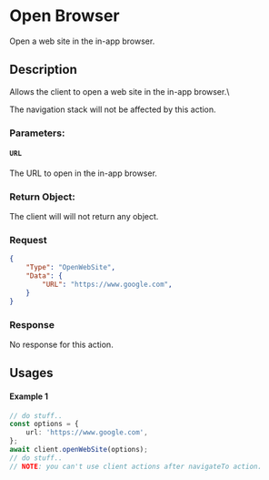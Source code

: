 # Open Browser
Open a web site in the in-app browser.

## Description
Allows the client to open a web site in the in-app browser.\

The navigation stack will not be affected by this action.



### Parameters:

#### ```URL```
The URL to open in the in-app browser.



### Return Object:
The client will will not return any object.

### Request 
```json
{
    "Type": "OpenWebSite",
    "Data": {
        "URL": "https://www.google.com",
    }    
}
```

### Response
No response for this action.


## Usages

#### Example 1
```typescript
// do stuff..
const options = {
    url: 'https://www.google.com',
};
await client.openWebSite(options);
// do stuff..
// NOTE: you can't use client actions after navigateTo action.
```